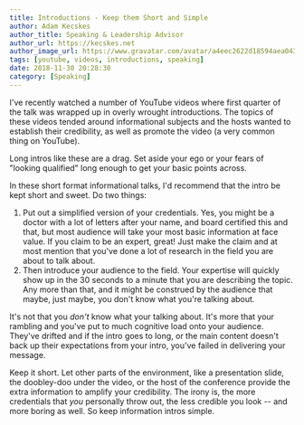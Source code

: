 ```yaml
---
title: Introductions - Keep them Short and Simple
author: Adam Kecskes
author_title: Speaking & Leadership Advisor
author_url: https://kecskes.net
author_image_url: https://www.gravatar.com/avatar/a4eec2622d18594aea04310ae3ec577c
tags: [youtube, videos, introductions, speaking]
date: 2018-11-30 20:28:30
category: [Speaking]
---
```


<p>I've recently watched a number of YouTube videos where first quarter of the talk was wrapped up in overly wrought introductions. The topics of these videos tended around informational subjects and the hosts wanted to establish their credibility, as well as promote the video (a very common thing on YouTube).</p>

<p>Long intros like these are a drag. Set aside your ego or your fears of "looking qualified" long enough to get your basic points across.</p>

<!--truncate-->

<p>In these short format informational talks, I'd recommend that the intro be kept short and sweet. Do two things:</p>
<ol>
<li>Put out a simplified version of your credentials. Yes, you might be a doctor with a lot of letters after your name, and board certified this and that, but most audience will take your most basic information at face value. If you claim to be an expert, great! Just make the claim and at most mention that you've done a lot of research in the field you are about to talk about.</li>
<li>Then introduce your audience to the field. Your expertise will quickly show up in the 30 seconds to a minute that you are describing the topic. Any more than that, and it might be construed by the audience that maybe, just maybe, you don't know what you're talking about.</li>
</ol>
<p>It's not that you <em>don't</em> know what your talking about. It's more that your rambling and you've put to much cognitive load onto your audience. They've drifted and if the intro goes to long, or the main content doesn't back up their expectations from your intro, you've failed in delivering your message.</p>
<p>Keep it short. Let other parts of the environment, like a presentation slide, the doobley-doo under the video, or the host of the conference provide the extra information to amplify your credibility. The irony is, the more credentials that <em>you</em> personally throw out, the less credible you look -- and more boring as well. So keep information intros simple.</p>
